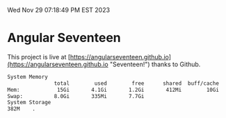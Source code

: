 Wed Nov 29 07:18:49 PM EST 2023

# Angular Seventeen


This project is live at [https://angularseventeen.github.io](https://angularseventeen.github.io "Seventeen!") thanks to Github.

```bash
System Memory
               total        used        free      shared  buff/cache   available
Mem:            15Gi       4.1Gi       1.2Gi       412Mi        10Gi        11Gi
Swap:          8.0Gi       335Mi       7.7Gi
System Storage
382M	.
```
```bash
